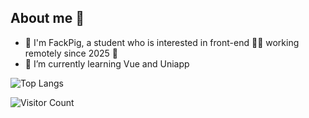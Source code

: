 ## About me 👋

- 🤔 I'm FackPig, a student who is interested in front-end 👨‍💻 working remotely since 2025 🚀
- 🌱 I’m currently learning Vue and Uniapp




![Top Langs](https://github-readme-stats.vercel.app/api/top-langs/?username=LuXiaoGuooo&layout=compact&theme=tokyonight)


![Visitor Count](https://profile-counter.glitch.me/LuXiaoGuooo/count.svg)




